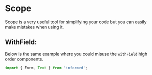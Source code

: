 # Scope

Scope is a very useful tool for simplifying your code but you can easily make
mistakes when using it.

## WithField:

Below is the same example where you could misuse the `withField` high order
components.

<!-- STORY -->

```jsx
import { Form, Text } from 'informed';


```
